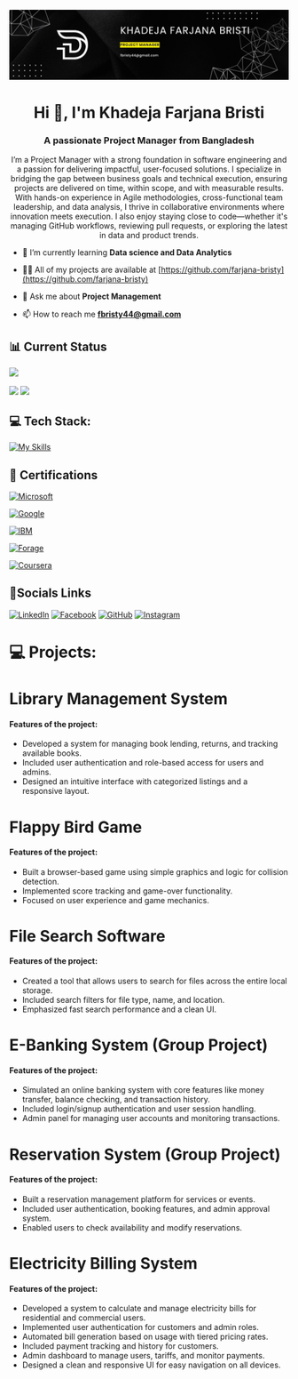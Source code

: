 ![Alt Text](assets/image.jpg)

<h1 align="center">Hi 👋, I'm Khadeja Farjana Bristi</h1>
<h3 align="center">A passionate Project Manager from Bangladesh</h3>
<p align="center">I’m a Project Manager with a strong foundation in software engineering and a passion for delivering impactful, user-focused solutions. I specialize in bridging the gap between business goals and technical execution, ensuring projects are delivered on time, within scope, and with measurable results.
With hands-on experience in Agile methodologies, cross-functional team leadership, and data analysis, I thrive in collaborative environments where innovation meets execution. I also enjoy staying close to code—whether it's managing GitHub workflows, reviewing pull requests, or exploring the latest in data and product trends.</p>

- 🌱 I’m currently learning **Data science and Data Analytics**


- 👨‍💻 All of my projects are available at [https://github.com/farjana-bristy](https://github.com/farjana-bristy)

- 💬 Ask me about **Project Management**


- 📫 How to reach me **fbristy44@gmail.com**

## 📊 Current Status

![](http://github-profile-summary-cards.vercel.app/api/cards/profile-details?username=farjana-bristy&theme=dark)

![](http://github-profile-summary-cards.vercel.app/api/cards/repos-per-language?username=farjana-bristy&theme=dark) ![](http://github-profile-summary-cards.vercel.app/api/cards/stats?username=farjana-bristy&theme=dark)

## 💻 Tech Stack:

[![My Skills](https://skillicons.dev/icons?i=c,java,python,mysql,html,php,css,js,git,github,arduino)](https://skillicons.dev)


## 🏅 Certifications

[![Microsoft](https://img.shields.io/badge/Microsoft-Understand%20Data%20Science%20for%20Machine%20Learning-blue?style=for-the-badge&logo=microsoft)](https://learn.microsoft.com/)

[![Google](https://img.shields.io/badge/Coursera-Foundations%3A%20Data%2C%20Data%2C%20Everywhere-blue?style=for-the-badge&logo=google)](https://www.coursera.org/learn/foundations-data)

[![IBM](https://img.shields.io/badge/Coursera-Data%20Analysis%20with%20Python-blue?style=for-the-badge&logo=ibm)](https://www.coursera.org/)

[![Forage](https://img.shields.io/badge/Forage-Intro%20to%20Data%20Science%20Job%20Simulation%20(CBA)-yellow?style=for-the-badge&logo=forage)](https://www.theforage.com/)

[![Coursera](https://img.shields.io/badge/Coursera-Technical%20Support%20Fundamentals-blue?style=for-the-badge&logo=coursera)](https://coursera.org/share/40da9ea16ca240cb644b3d06548417f5)



## 🔗Socials Links

[![LinkedIn](https://img.shields.io/badge/linkedin-0A66C2?style=for-the-badge&logo=linkedin&logoColor=white)](https://www.linkedin.com/in/farjana-bristy/)
[![Facebook](https://img.shields.io/badge/facebook-1877F2?style=for-the-badge&logo=facebook&logoColor=white)](https://www.facebook.com/farjana.bristy.75873)
[![GitHub](https://img.shields.io/badge/github-181717?style=for-the-badge&logo=github&logoColor=white)](https://github.com/farjana-bristy)
[![Instagram](https://img.shields.io/badge/instagram-E4405F?style=for-the-badge&logo=instagram&logoColor=white)](https://www.instagram.com/_farjana_bristi_)



# 💻 Projects:

# Library Management System

#### Features of the project:

- Developed a system for managing book lending, returns, and tracking available books.
- Included user authentication and role-based access for users and admins.
- Designed an intuitive interface with categorized listings and a responsive layout.

# Flappy Bird Game

#### Features of the project:

- Built a browser-based game using simple graphics and logic for collision detection.
- Implemented score tracking and game-over functionality.
- Focused on user experience and game mechanics.

# File Search Software

#### Features of the project:

- Created a tool that allows users to search for files across the entire local storage.
- Included search filters for file type, name, and location.
- Emphasized fast search performance and a clean UI.

# E-Banking System (Group Project)

#### Features of the project:

- Simulated an online banking system with core features like money transfer, balance checking, and transaction history.
- Included login/signup authentication and user session handling.
- Admin panel for managing user accounts and monitoring transactions.

# Reservation System (Group Project)

#### Features of the project:

- Built a reservation management platform for services or events.
- Included user authentication, booking features, and admin approval system.
- Enabled users to check availability and modify reservations.

# Electricity Billing System

#### Features of the project:

- Developed a system to calculate and manage electricity bills for residential and commercial users.
- Implemented user authentication for customers and admin roles.
- Automated bill generation based on usage with tiered pricing rates.
- Included payment tracking and history for customers.
- Admin dashboard to manage users, tariffs, and monitor payments.
- Designed a clean and responsive UI for easy navigation on all devices.
